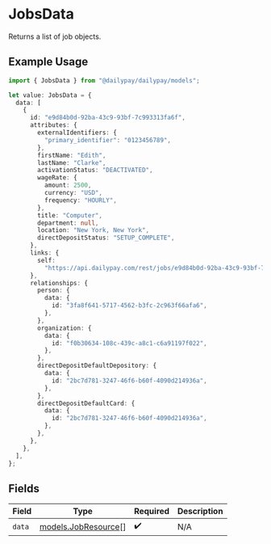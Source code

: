 # JobsData

Returns a list of job objects.

## Example Usage

```typescript
import { JobsData } from "@dailypay/dailypay/models";

let value: JobsData = {
  data: [
    {
      id: "e9d84b0d-92ba-43c9-93bf-7c993313fa6f",
      attributes: {
        externalIdentifiers: {
          "primary_identifier": "0123456789",
        },
        firstName: "Edith",
        lastName: "Clarke",
        activationStatus: "DEACTIVATED",
        wageRate: {
          amount: 2500,
          currency: "USD",
          frequency: "HOURLY",
        },
        title: "Computer",
        department: null,
        location: "New York, New York",
        directDepositStatus: "SETUP_COMPLETE",
      },
      links: {
        self:
          "https://api.dailypay.com/rest/jobs/e9d84b0d-92ba-43c9-93bf-7c993313fa6f",
      },
      relationships: {
        person: {
          data: {
            id: "3fa8f641-5717-4562-b3fc-2c963f66afa6",
          },
        },
        organization: {
          data: {
            id: "f0b30634-108c-439c-a8c1-c6a91197f022",
          },
        },
        directDepositDefaultDepository: {
          data: {
            id: "2bc7d781-3247-46f6-b60f-4090d214936a",
          },
        },
        directDepositDefaultCard: {
          data: {
            id: "2bc7d781-3247-46f6-b60f-4090d214936a",
          },
        },
      },
    },
  ],
};
```

## Fields

| Field                                            | Type                                             | Required                                         | Description                                      |
| ------------------------------------------------ | ------------------------------------------------ | ------------------------------------------------ | ------------------------------------------------ |
| `data`                                           | [models.JobResource](../models/jobresource.md)[] | :heavy_check_mark:                               | N/A                                              |